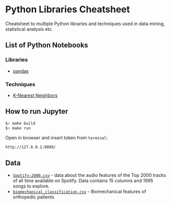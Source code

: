 # Python Libraries Cheatsheet

Cheatsheet to multiple Python libraries and techniques used in data mining, statistical analysis etc.

## List of Python Notebooks
### Libraries
- [pandas](pandas.ipynb)

### Techniques
- [K-Nearest Neighbors](notebooks/K-Nearest%20Neighbors.ipynb)

## How to run Jupyter
```bash
$> make build
$> make run
```

Open in browser and insert token from `terminal`:
```
http://127.0.0.1:8888/
```

## Data

- [`Spotify-2000.csv`](https://www.kaggle.com/iamsumat/spotify-top-2000s-mega-dataset#Spotify-2000.csv) - data about the audio features of the Top 2000 tracks of all time available on Spotify. Data contains 15 columns and 1995 songs to explore.
- [`biomechanical_classification.csv`](https://www.kaggle.com/kanncaa1/machine-learning-tutorial-for-beginners/data) - Biomechanical features of orthopedic patients